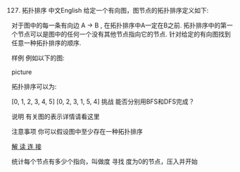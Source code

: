 127. 拓扑排序
中文English
给定一个有向图，图节点的拓扑排序定义如下:

对于图中的每一条有向边 A -> B , 在拓扑排序中A一定在B之前.
拓扑排序中的第一个节点可以是图中的任何一个没有其他节点指向它的节点.
针对给定的有向图找到任意一种拓扑排序的顺序.

样例
例如以下的图:

picture

拓扑排序可以为:

[0, 1, 2, 3, 4, 5]
[0, 2, 3, 1, 5, 4]
挑战
能否分别用BFS和DFS完成？

说明
有关图的表示详情请看这里

注意事项
你可以假设图中至少存在一种拓扑排序

[解 读 连 接 ](https://www.cnblogs.com/libaoquan/p/7216894.html)

统计每个节点有多少个指向，叫做度
寻找 度为0的节点，压入并开始

